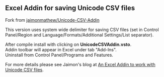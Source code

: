 ## Excel Addin for saving Unicode CSV files
Fork from [jaimonmathew/Unicode-CSV-Addin]

This version uses system wide delimiter for saving CSV files (set in Control Panel/Region and Language/Formats/Additional Settings/List separator).

After compile install with clicking on **UnicodeCSVAddin.vsto**.  
Addin toolbar will appear in Excel under tab "Add-Ins".  
Uninstall from Control Panel/Programs and Features.

For more details please see Jaimon's blog at 
[An Excel Addin to work with Unicode CSV files].

[jaimonmathew/Unicode-CSV-Addin]: https://github.com/jaimonmathew/Unicode-CSV-Addin
[An Excel Addin to work with Unicode CSV files]: http://jaimonmathew.wordpress.com/2011/08/23/excel_addin_to_work_with_unicode_csv/